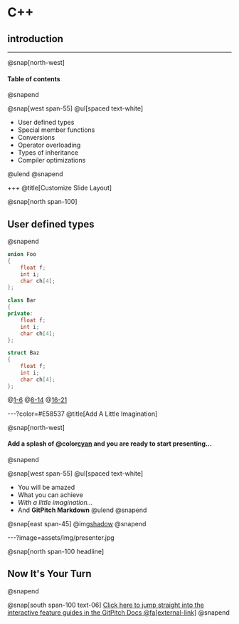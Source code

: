 # C++
## introduction

---

@snap[north-west]
#### Table of contents
@snapend

@snap[west span-55]
@ul[spaced text-white]

- User defined types
- Special member functions
- Conversions
- Operator overloading
- Types of inheritance
- Compiler optimizations

@ulend
@snapend

+++
@title[Customize Slide Layout]

@snap[north span-100]
## User defined types
@snapend


```cpp
union Foo
{
	float f;
	int i;
	char ch[4];
};

class Bar 
{
private:
	float f;
	int i;
	char ch[4];
};

struct Baz
{
	float f;
	int i;
	char ch[4];
};
```
@[1-6](Union)
@[8-14](Class)
@[16-21](Struct)

---?color=#E58537 
@title[Add A Little Imagination]

@snap[north-west]
#### Add a splash of @color[cyan](**color**) and you are ready to start presenting...
@snapend

@snap[west span-55]
@ul[spaced text-white]
- You will be amazed
- What you can achieve
- *With a little imagination...*
- And **GitPitch Markdown**
@ulend
@snapend

@snap[east span-45]
@img[shadow](assets/img/conference.png)
@snapend

---?image=assets/img/presenter.jpg

@snap[north span-100 headline]
## Now It's Your Turn
@snapend

@snap[south span-100 text-06]
[Click here to jump straight into the interactive feature guides in the GitPitch Docs @fa[external-link]](https://gitpitch.com/docs/getting-started/tutorial/)
@snapend
